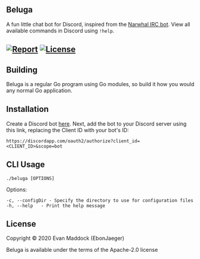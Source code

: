 Beluga
--------

A fun little chat bot for Discord, inspired from the [Narwhal IRC bot](https://github.com/narwhalirc/narwhal). View all available commands in Discord using `!help`.

[![Report](https://goreportcard.com/badge/github.com/EbonJaeger/beluga)](https://goreportcard.com/report/github.com/EbonJaeger/beluga) [![License](https://img.shields.io/badge/License-Apache%202.0-blue.svg)](https://opensource.org/licenses/Apache-2.0)
--------

## Building
Beluga is a regular Go program using Go modules, so build it how you would any normal Go application.

## Installation
Create a Discord bot [here](https://discordapp.com/developers/applications/me). Next, add the bot to your Discord server using this link, replacing the Client ID with your bot's ID:
```
https://discordapp.com/oauth2/authorize?client_id=<CLIENT_ID>&scope=bot
```

## CLI Usage
```
./beluga [OPTIONS]
```
Options:
```
-c, --configDir - Specify the directory to use for configuration files
-h, --help   - Print the help message
```

## License
Copyright © 2020 Evan Maddock (EbonJaeger)

Beluga is available under the terms of the Apache-2.0 license
